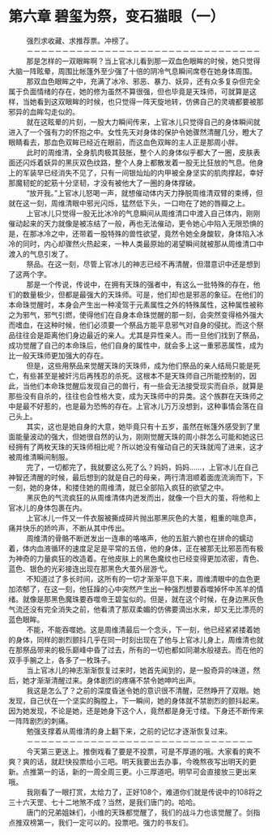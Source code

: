 <h1>第六章 碧玺为祭，变石猫眼（一）</h1>
<div id="content">&nbsp&nbsp&nbsp&nbsp&nbsp&nbsp&nbsp&nbsp
 强烈求收藏、求推荐票。冲榜了。
 <br/>&nbsp&nbsp&nbsp&nbsp&nbsp&nbsp&nbsp&nbsp
 －－－－－－－－－－－－－－－－－－－－－－－－－－－－－－－－－
 <br/>&nbsp&nbsp&nbsp&nbsp&nbsp&nbsp&nbsp&nbsp
 那是怎样的一双眼眸啊？当上官冰儿看到那一双血色眼眸的时候，她只觉得大脑一阵眩晕，周围比帐篷外至少强了十倍的阴冷气息瞬间席卷在她身体周围。
 <br/>&nbsp&nbsp&nbsp&nbsp&nbsp&nbsp&nbsp&nbsp
 那双血色眼眸之中，充满了冰冷、邪恶、暴力、妖异，还有众多复杂但完全属于负面情绪的存在，她的修为虽然不算很强，但也毕竟是天珠师，可就算是这样，当她看到这双眼眸的时候，也只觉得一阵天旋地转，仿佛自己的灵魂都要被那邪异的血眸勾走似的。
 <br/>&nbsp&nbsp&nbsp&nbsp&nbsp&nbsp&nbsp&nbsp
 就在这眩晕的片刻，一股大力瞬间传来，上官冰儿只觉得自己的身体瞬间就进入了一个强有力的怀抱之中。女性先天对身体的保护令她骤然清醒几分，瞪大了眼睛看去，那血色双眸已经近在眼前，而这血色双眸的主人正是那周小胖。
 <br/>&nbsp&nbsp&nbsp&nbsp&nbsp&nbsp&nbsp&nbsp
 此时的周维清，全身肌肉极其鼓胀，整个人的身体似乎都大了一圈，皮肤表面还闪烁着妖异的黑灰双色纹路，整个人身上都散发着一股无比狂放的气息。他身上的军装早已经消失不见了，只有一间银灿灿的内甲被全身坚实的肌肉撑起，幸好那魔韧蛇的蛇筋十分坚韧，才没有被他大了一圈的身体撑破。
 <br/>&nbsp&nbsp&nbsp&nbsp&nbsp&nbsp&nbsp&nbsp
 “放开我。”上官冰儿怒喝一声，就想催动体内天力挣脱周维清双臂的束缚，但就在这一刻，周维清眼中邪光闪烁，猛然低下头，一口吻在了她的唇瓣之上。
 <br/>&nbsp&nbsp&nbsp&nbsp&nbsp&nbsp&nbsp&nbsp
 上官冰儿只觉得一股无比冰冷的气息瞬间从周维清口中渡入自己体内，刚刚催动起来的天力就像是被冻结了一般，再也无法催动，更令她心中陷入无限恐惧的是，在那冰冷之中，还带着一股特殊的兽性欲望，竟然令她全身酸软，身体陷入冰冷的同时，内心却骤然火热起来，一种人类最原始的渴望瞬间就被那从周维清口中渡入的气息引发了。
 <br/>&nbsp&nbsp&nbsp&nbsp&nbsp&nbsp&nbsp&nbsp
 祭品。在这一刻，尽管上官冰儿的神志已经不再清醒，但潜意识中还是想到了这两个字。
 <br/>&nbsp&nbsp&nbsp&nbsp&nbsp&nbsp&nbsp&nbsp
 那是一个传说，传说中，在拥有天珠的强者中，有这么一批特殊的存在，他们的数量极少，但都是最强大的天珠师。可是，他们却也是邪恶的象征。在他们的本命珠觉醒时，本身会产生出一种凌驾于元素属性之外的特殊属性，这种属性被称之为邪气，邪气引燃，使得他们在自身本命珠觉醒的那一刻，会突然变得格外强大而嗜血，在这种时候，他们必须要一个祭品方能平息邪气对自身的侵扰。而这个祭品往往会是距离他们身边最近的亲人。尤其是异性亲人。而一旦他们找到了祭品，成功觉醒了自己的本命珠后，他们自身的属性中，就会多上这一重邪恶属性，成为比一般天珠师更加强大的存在。
 <br/>&nbsp&nbsp&nbsp&nbsp&nbsp&nbsp&nbsp&nbsp
 但是，这些用祭品来觉醒天珠的天珠师，成为他们祭品的亲人结局只能是死亡，有些甚至是被奸污后再残忍的杀死。这根本不是天珠师自己所能控制的，因此，当他们本命珠觉醒后发现自己的兽行，有一些会无法接受现实而自杀，就算是那些没有自杀的，往往也会性格大变，成为天珠师中的异类。这个族群在天珠师之中是最不好惹的，也是最为恐怖的存在。上官冰儿万万没想到，这种事情会落在自己头上。
 <br/>&nbsp&nbsp&nbsp&nbsp&nbsp&nbsp&nbsp&nbsp
 其实，这也是她自身的大意，她毕竟只有十五岁，虽然在帐篷外感受到了里面能量波动的强大，但她很自然的认为，刚刚觉醒天珠的周小胖怎么可能和她这已经拥有了两枚天珠的天珠师相比呢？所以她没有催动自己的天珠就闯了进来，这才被周维清瞬间制服。
 <br/>&nbsp&nbsp&nbsp&nbsp&nbsp&nbsp&nbsp&nbsp
 完了，一切都完了，我就要这么死了么？妈妈，妈妈……，上官冰儿在自己神智还清醒的时候，最后想到的就是自己的母亲，两行清泪顺着面庞流淌而下，下一刻，她的身体，和搂住她的周维清，就已全部陷入疯狂的欲望之中。
 <br/>&nbsp&nbsp&nbsp&nbsp&nbsp&nbsp&nbsp&nbsp
 黑灰色的气流疯狂的从周维清体内迸发而出，就像一个巨大的茧，将他和上官冰儿的身体包裹在内。
 <br/>&nbsp&nbsp&nbsp&nbsp&nbsp&nbsp&nbsp&nbsp
 上官冰儿一件又一件衣服被撕成碎片抛出那黑灰色的大茧，粗重的喘息声，痛并快乐的娇吟声，不断从其中传出。
 <br/>&nbsp&nbsp&nbsp&nbsp&nbsp&nbsp&nbsp&nbsp
 周维清的骨骼不断迸发出一连串的咯咯声，他的五脏六腑也在拼命的蠕动着，体内血液循环的速度足足是平常的五倍，他的身体，正在被那无比邪恶而有极为神奇的力量疯狂的改造着。在他皮肤上的黑色魔纹也已经变得更加浓密，青色、蓝色、银色的光彩接连出现在那黑色大茧外层游弋。
 <br/>&nbsp&nbsp&nbsp&nbsp&nbsp&nbsp&nbsp&nbsp
 不知道过了多长时间，这所有的一切才渐渐平息下来，周维清眼中的血色更加浓郁了，在这一刻，他狂躁的心中突然产生出一种强烈想要吞噬掉怀中羔羊的情绪。就像是那黑色魔珠要吞噬帝王碧玺似的。但是，就在这个时候，在身边黑灰色气流还没有完全消失之前，他看清了那双柔媚的仿佛要滴出水来，却又无比漂亮的蓝色眼眸。
 <br/>&nbsp&nbsp&nbsp&nbsp&nbsp&nbsp&nbsp&nbsp
 不能，不能吞噬她。这是周维清最后一个念头，下一刻，他已经紧紧搂着她的身体，同样的剧烈颤抖几乎在同一时刻出现在了他与上官冰儿身上，周维清也就在那祭品带来的极乐巅峰中昏了过去，所有的一切也都如同潮水般褪去。而在他的双手手腕之上，各多了一枚珠子。
 <br/>&nbsp&nbsp&nbsp&nbsp&nbsp&nbsp&nbsp&nbsp
 当上官冰儿的神志渐渐恢复过来时，她首先闻到的，是一股奇异的味道，然后，她才渐渐清醒过来。身体剧烈的疼痛不禁令她呻吟出声。
 <br/>&nbsp&nbsp&nbsp&nbsp&nbsp&nbsp&nbsp&nbsp
 我这是怎么了？之前的深度昏迷令她的意识很不清醒，茫然睁开了双眼。她发现，自己伏在一个坚实的胸膛上，下一瞬间，她的身体就不禁剧烈的颤抖起来。因为她发现，不论是她，还是她身下这个人，竟然都是身无寸缕。下身还不断传来一阵阵剧烈的刺痛。
 <br/>&nbsp&nbsp&nbsp&nbsp&nbsp&nbsp&nbsp&nbsp
 勉强支撑着从周维清的身上翻下来，之前的记忆才逐渐恢复过来。
 <br/>&nbsp&nbsp&nbsp&nbsp&nbsp&nbsp&nbsp&nbsp
 －－－－－－－－－－－－－－－－－－－－－－－－－－－－－－－－
 <br/>&nbsp&nbsp&nbsp&nbsp&nbsp&nbsp&nbsp&nbsp
 今天第三更送上。推倒戏看了要是不投票，可是不厚道的哦。大家看的爽不爽？爽的话，就赶快投票给小三吧。明天我要出去办事，今晚熬夜写出明天的更新。点推第一的话，新的一周全周三更。小三厚道吧。明早可会直接放三更出来哦。
 <br/>&nbsp&nbsp&nbsp&nbsp&nbsp&nbsp&nbsp&nbsp
 我刚看了一眼打赏，太给力了，正好108个，难道你们就是传说中的108将之三十六天罡、七十二地煞不成？当然，是我们唐门的。哈哈。
 <br/>&nbsp&nbsp&nbsp&nbsp&nbsp&nbsp&nbsp&nbsp
 唐门的兄弟姐妹们，小维的天珠都觉醒了，我们的战斗力也该觉醒了。剑指点推双榜第一，我们一定可以的。投票吧。强力的书友们。
 <br/>&nbsp&nbsp&nbsp&nbsp&nbsp&nbsp&nbsp&nbsp
</div>
